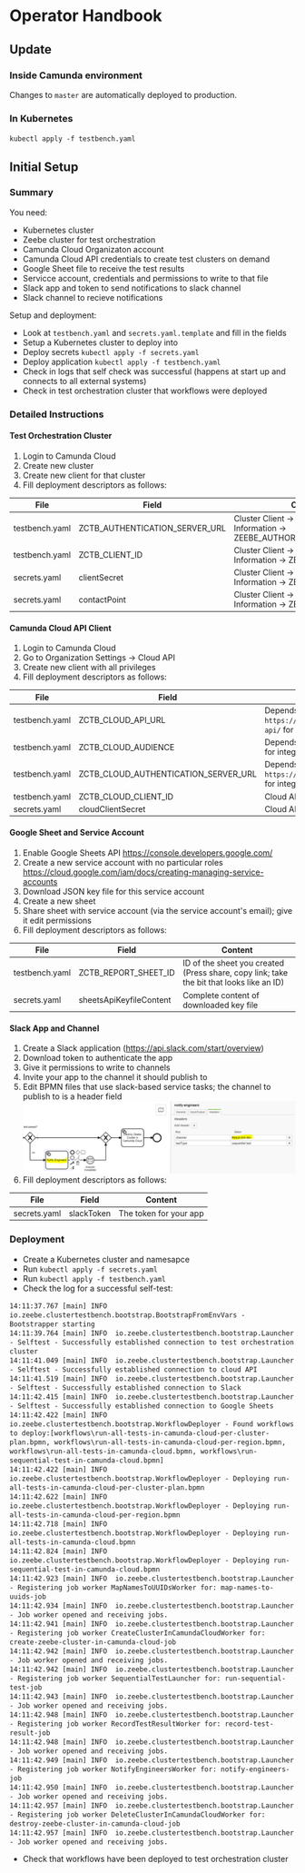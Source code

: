 # Operator Handbook

## Update

### Inside Camunda environment

Changes to `master` are automatically deployed to production.

### In Kubernetes

`kubectl apply -f testbench.yaml`

## Initial Setup

### Summary

You need:
* Kubernetes cluster
* Zeebe cluster for test orchestration
* Camunda Cloud Organizaton account
* Camunda Cloud API credentials to create test clusters on demand
* Google Sheet file to receive the test results
* Servicce account, credentials and permissions to write to that file
* Slack app and token to send notifications to slack channel
* Slack channel to recieve notifications  

Setup and deployment:
* Look at `testbench.yaml` and `secrets.yaml.template` and fill in the fields
* Setup a Kubernetes cluster to deploy into
* Deploy secrets `kubectl apply -f secrets.yaml`
* Deploy application `kubectl apply -f testbench.yaml`
* Check in logs that self check was successful (happens at start up and connects to all external systems)
* Check in test orchestration cluster that workflows were deployed 

### Detailed Instructions

#### Test Orchestration Cluster

1. Login to Camunda Cloud
1. Create new cluster
1. Create new client for that cluster
1. Fill deployment descriptors as follows:

| File | Field | Content |
| ---- | ----- | ------- | 
| testbench.yaml | ZCTB_AUTHENTICATION_SERVER_URL | Cluster Client -> Connection Information -> ZEEBE_AUTHORIZATION_SERVER_URL |
| testbench.yaml | ZCTB_CLIENT_ID | Cluster Client -> Connection Information -> ZEEBE_CLIENT_ID |
| secrets.yaml | clientSecret | Cluster Client -> Connection Information -> ZEEBE_CLIENT_SECRET |
| secrets.yaml | contactPoint | Cluster Client -> Connection Information -> ZEEBE_ADDRESS |

#### Camunda Cloud API Client

1. Login to Camunda Cloud
1. Go to Organization Settings -> Cloud API
1. Create new client with all privileges
1. Fill deployment descriptors as follows:

| File | Field | Content |
| ---- | ----- | ------- | 
| testbench.yaml | ZCTB_CLOUD_API_URL | Depends on the stage (e.g. `https://console.cloud.ultrawombat.com/customer-api/` for integration stage) |
| testbench.yaml | ZCTB_CLOUD_AUDIENCE | Depends on stage (e.g. `api.cloud.ultrawombat.com` for integration stage)  |
| testbench.yaml | ZCTB_CLOUD_AUTHENTICATION_SERVER_URL | Depends on stage (e.g. `https://login.cloud.ultrawombat.com/oauth/token` for integration stage) |
| testbench.yaml | ZCTB_CLOUD_CLIENT_ID | Cloud API -> Client -> Client Id |
| secrets.yaml | cloudClientSecret | Cloud API -> Client -> Client Secret |

#### Google Sheet and Service Account

1. Enable Google Sheets API https://console.developers.google.com/
1. Create a new service account with no particular roles https://cloud.google.com/iam/docs/creating-managing-service-accounts 
1. Download JSON key file for this service account
1. Create a new sheet
1. Share sheet with service account (via the service account's email); give it edit permissions
1. Fill deployment descriptors as follows:

| File | Field | Content |
| ---- | ----- | ------- | 
| testbench.yaml | ZCTB_REPORT_SHEET_ID | ID of the sheet you created (Press share, copy link; take the bit that looks like an ID) |
| secrets.yaml | sheetsApiKeyfileContent | Complete content of downloaded key file |

#### Slack App and Channel

1. Create a Slack application (https://api.slack.com/start/overview)
1. Download token to authenticate the app
1. Give it permissions to write to channels
1. Invite your app to the channel it should publish to
1. Edit BPMN files that use slack-based service tasks; the channel to publish to is a header field
![Slack Channel Configuration](assets/operator-guide-slack-channel.png "Set channel in header for service task")
1. Fill deployment descriptors as follows:

| File | Field | Content |
| ---- | ----- | ------- | 
| secrets.yaml | slackToken | The token for your app |

### Deployment

* Create a Kubernetes cluster and namesapce
* Run `kubectl apply -f secrets.yaml`
* Run `kubectl apply -f testbench.yaml`
* Check the log for a successful self-test:
```
14:11:37.767 [main] INFO  io.zeebe.clustertestbench.bootstrap.BootstrapFromEnvVars - Bootstrapper starting
14:11:39.764 [main] INFO  io.zeebe.clustertestbench.bootstrap.Launcher - Selftest - Successfully established connection to test orchestration cluster
14:11:41.049 [main] INFO  io.zeebe.clustertestbench.bootstrap.Launcher - Selftest - Successfully established connection to cloud API
14:11:41.519 [main] INFO  io.zeebe.clustertestbench.bootstrap.Launcher - Selftest - Successfully established connection to Slack
14:11:42.415 [main] INFO  io.zeebe.clustertestbench.bootstrap.Launcher - Selftest - Successfully established connection to Google Sheets
14:11:42.422 [main] INFO  io.zeebe.clustertestbench.bootstrap.WorkflowDeployer - Found workflows to deploy:[workflows\run-all-tests-in-camunda-cloud-per-cluster-plan.bpmn, workflows\run-all-tests-in-camunda-cloud-per-region.bpmn, workflows\run-all-tests-in-camunda-cloud.bpmn, workflows\run-sequential-test-in-camunda-cloud.bpmn]
14:11:42.422 [main] INFO  io.zeebe.clustertestbench.bootstrap.WorkflowDeployer - Deploying run-all-tests-in-camunda-cloud-per-cluster-plan.bpmn
14:11:42.622 [main] INFO  io.zeebe.clustertestbench.bootstrap.WorkflowDeployer - Deploying run-all-tests-in-camunda-cloud-per-region.bpmn
14:11:42.718 [main] INFO  io.zeebe.clustertestbench.bootstrap.WorkflowDeployer - Deploying run-all-tests-in-camunda-cloud.bpmn
14:11:42.824 [main] INFO  io.zeebe.clustertestbench.bootstrap.WorkflowDeployer - Deploying run-sequential-test-in-camunda-cloud.bpmn
14:11:42.923 [main] INFO  io.zeebe.clustertestbench.bootstrap.Launcher - Registering job worker MapNamesToUUIDsWorker for: map-names-to-uuids-job
14:11:42.934 [main] INFO  io.zeebe.clustertestbench.bootstrap.Launcher - Job worker opened and receiving jobs.
14:11:42.941 [main] INFO  io.zeebe.clustertestbench.bootstrap.Launcher - Registering job worker CreateClusterInCamundaCloudWorker for: create-zeebe-cluster-in-camunda-cloud-job
14:11:42.942 [main] INFO  io.zeebe.clustertestbench.bootstrap.Launcher - Job worker opened and receiving jobs.
14:11:42.942 [main] INFO  io.zeebe.clustertestbench.bootstrap.Launcher - Registering job worker SequentialTestLauncher for: run-sequential-test-job
14:11:42.943 [main] INFO  io.zeebe.clustertestbench.bootstrap.Launcher - Job worker opened and receiving jobs.
14:11:42.948 [main] INFO  io.zeebe.clustertestbench.bootstrap.Launcher - Registering job worker RecordTestResultWorker for: record-test-result-job
14:11:42.948 [main] INFO  io.zeebe.clustertestbench.bootstrap.Launcher - Job worker opened and receiving jobs.
14:11:42.949 [main] INFO  io.zeebe.clustertestbench.bootstrap.Launcher - Registering job worker NotifyEngineersWorker for: notify-engineers-job
14:11:42.950 [main] INFO  io.zeebe.clustertestbench.bootstrap.Launcher - Job worker opened and receiving jobs.
14:11:42.957 [main] INFO  io.zeebe.clustertestbench.bootstrap.Launcher - Registering job worker DeleteClusterInCamundaCloudWorker for: destroy-zeebe-cluster-in-camunda-cloud-job
14:11:42.957 [main] INFO  io.zeebe.clustertestbench.bootstrap.Launcher - Job worker opened and receiving jobs.
```
* Check that workflows have been deployed to test orchestration cluster